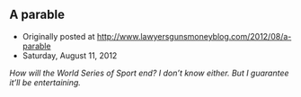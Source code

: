 ## A parable

 * Originally posted at http://www.lawyersgunsmoneyblog.com/2012/08/a-parable
 * Saturday, August 11, 2012

_How will the World Series of Sport end? I don’t know either. But I guarantee it’ll be entertaining._